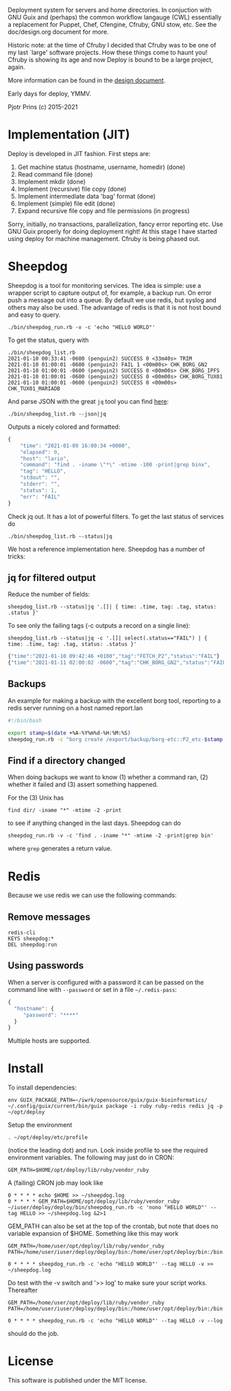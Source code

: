 Deployment system for servers and home directories.  In conjuction
with GNU Guix and (perhaps) the common workflow langauge (CWL)
essentially a replacement for Puppet, Chef, Cfengine, Cfruby, GNU
stow, etc.  See the doc/design.org document for more.

Historic note: at the time of Cfruby I decided that Cfruby was to be
one of my last `large' software projects.  How these things come to
haunt you! Cfruby is showing its age and now Deploy is bound to be a
large project, again.

More information can be found in the
[design document](https://github.com/pjotrp/deploy/blob/master/doc/design.org).

Early days for deploy, YMMV.

Pjotr Prins (c) 2015-2021

# Implementation (JIT)

Deploy is developed in JIT fashion. First steps are:

1. Get machine status (hostname, username, homedir) (done)
2. Read command file (done)
3. Implement mkdir (done)
4. Implement (recursive) file copy (done)
5. Implement intermediate data 'bag' format (done)
6. Implement (simple) file edit (done)
7. Expand recursive file copy and file permissions (in progress)

Sorry, initially, no transactions, parallelization, fancy error
reporting etc. Use GNU Guix properly for doing deployment right! At
this stage I have started using deploy for machine management. Cfruby
is being phased out.

# Sheepdog

Sheepdog is a tool for monitoring services. The idea is simple: use a
wrapper script to capture output of, for example, a backup run. On
error push a message out into a queue. By default we use redis, but
syslog and others may also be used. The advantage of redis is that it
is not host bound and easy to query.

    ./bin/sheepdog_run.rb -v -c 'echo "HELLO WORLD"'

To get the status, query with

    ./bin/sheepdog_list.rb
    2021-01-10 00:33:41 -0600 (penguin2) SUCCESS 0 <33m40s> TRIM
    2021-01-10 01:00:01 -0600 (penguin2) FAIL 1 <00m00s> CHK_BORG_GN2
    2021-01-10 01:00:01 -0600 (penguin2) SUCCESS 0 <00m00s> CHK_BORG_IPFS
    2021-01-10 01:00:01 -0600 (penguin2) SUCCESS 0 <00m00s> CHK_BORG_TUX01
    2021-01-10 01:00:01 -0600 (penguin2) SUCCESS 0 <00m00s> CHK_TUX01_MARIADB

And parse JSON with the great `jq` tool you can find [here](https://stedolan.github.io/jq/):

    ./bin/sheepdog_list.rb --json|jq

Outputs a nicely colored and formatted:

```js
{
    "time": "2021-01-09 16:00:34 +0000",
    "elapsed": 0,
    "host": "lario",
    "command": "find . -iname \"*\" -mtime -100 -print|grep binx",
    "tag": "HELLO",
    "stdout": "",
    "stderr": "",
    "status": 1,
    "err": "FAIL"
}
```

Check jq out. It has a lot of powerful filters. To get the
last status of services do

    ./bin/sheepdog_list.rb --status|jq

We host a reference implementation here. Sheepdog has a number
of tricks:

## jq for filtered output

Reduce the number of fields:

    sheepdog_list.rb --status|jq '.[]| { time: .time, tag: .tag, status: .status }'

To see only the failing tags (-c outputs a record on a single line):

    sheepdog_list.rb --status|jq -c '.[]| select(.status=="FAIL") | { time: .time, tag: .tag, status: .status }'

```js
{"time":"2021-01-10 09:42:46 +0100","tag":"FETCH_P2","status":"FAIL"}
{"time":"2021-01-11 02:00:02 -0600","tag":"CHK_BORG_GN2","status":"FAIL"}
```

## Backups

An example for making a backup with the excellent borg tool, reporting
to a redis server running on a host named report.lan

```sh
#!/bin/bash

export stamp=$(date +%A-%Y%m%d-%H:%M:%S)
sheepdog_run.rb -c "borg create /export/backup/borg-etc::P2_etc-$stamp /etc" --tag 'P2-ETC' --log --always --host report.lan
```

## Find if a directory changed

When doing backups we want to know (1) whether a command ran,
(2) whether it failed and (3) assert something happened.

For the (3) Unix has

    find dir/ -iname "*" -mtime -2 -print

to see if anything changed in the last days. Sheepdog can do

    sheepdog_run.rb -v -c 'find . -iname "*" -mtime -2 -print|grep bin'

where `grep` generates a return value.

# Redis

Because we use redis we can use the following commands:

## Remove messages

```
redis-cli
KEYS sheepdog:*
DEL sheepdog:run
```

## Using passwords

When a server is configured with a password it can be passed on
the command line with `--password` or set in a file `~/.redis-pass`:

```js
{
  "hostname": {
     "password": "****"
  }
}
```

Multiple hosts are supported.

# Install

To install dependencies:

    env GUIX_PACKAGE_PATH=~/iwrk/opensource/guix/guix-bioinformatics/ ~/.config/guix/current/bin/guix package -i ruby ruby-redis redis jq -p ~/opt/deploy

Setup the environment

    . ~/opt/deploy/etc/profile

(notice the leading dot) and run. Look inside profile to see the required
environment variables. The following may just do in CRON:

    GEM_PATH=$HOME/opt/deploy/lib/ruby/vendor_ruby

A (failing) CRON job may look like

    0 * * * * echo $HOME >> ~/sheepdog.log
    0 * * * * GEM_PATH=$HOME/opt/deploy/lib/ruby/vendor_ruby ~/iuser/deploy/deploy/bin/sheepdog_run.rb -c 'nono "HELLO WORLD"' --tag HELLO >> ~/sheepdog.log &2>1

GEM_PATH can also be set at the top of the crontab, but note that does no
variable expansion of $HOME. Something like this may work

    GEM_PATH=/home/user/opt/deploy/lib/ruby/vendor_ruby
    PATH=/home/user/iuser/deploy/deploy/bin:/home/user/opt/deploy/bin:/bin:/usr/bin

    0 * * * * sheepdog_run.rb -c 'echo "HELLO WORLD"' --tag HELLO -v >> ~/sheepdog.log

Do test with the -v switch and '>> log' to make sure your script works.
Thereafter

    GEM_PATH=/home/user/opt/deploy/lib/ruby/vendor_ruby
    PATH=/home/user/iuser/deploy/deploy/bin:/home/user/opt/deploy/bin:/bin:/usr/bin

    0 * * * * sheepdog_run.rb -c 'echo "HELLO WORLD"' --tag HELLO -v --log

should do the job.

# License

This software is published under the MIT license.
